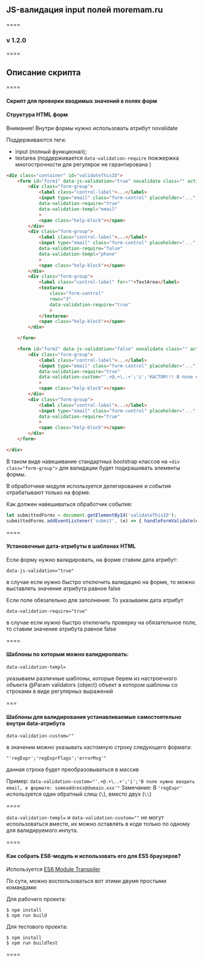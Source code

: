 ## JS-валидация input полей moremam.ru
====

### v 1.2.0
====

## Описание скрипта
====

#### Скрипт для проверки вводимых значений в полях форм

#### Структура HTML форм

Внимание! Внутри формы нужно использовать атрибут novalidate

Поддерживаются теги:
 - input (полный функционал);
 - textarea (поддерживается ```data-validation-require``` пожжержка многострочности для регулярок не гарантирована ) 

``` html
<div class="container" id="validateThisID">
    <form id="form1" data-js-validation="true" novalidate class="" action="" method="">
        <div class="form-group">
            <label class="control-label">...</label>
            <input type="email" class="form-control" placeholder="..."
            data-validation-require="true"
            data-validation-templ="email"
            >
            <span class="help-block"></span>
        </div>
        <div class="form-group">
            <label class="control-label">...</label>
            <input type="email" class="form-control" placeholder="..."
            data-validation-require="false"
            data-validation-templ="phone"
            >
            <span class="help-block"></span>
        </div>
        <div class="form-group">
            <label class="control-label" for="">TextArea</label>
            <textarea
                class="form-control"
                rows="3"
                data-validation-require="true"
                >
            </textarea>
            <span class="help-block"></span>
        </div>

    </form>

    <form id="form2" data-js-validation="false" novalidate class="" action="index.html" method="post">
        <div class="form-group">
            <label class="control-label">...</label>
            <input type="email" class="form-control" placeholder="..."
            data-validation-require="true"
            data-validation-custom="'.+@.+\..+';'i';'КАСТОМ!!! В поле нужно вводить email, в формате: someaddress@domain.xxx'"
            >
            <span class="help-block"></span>
        </div>
        <div class="form-group">
            <label class="control-label">...</label>
            <input type="email" class="form-control" placeholder="..."
            data-validation-require="true"
            >
            <span class="help-block"></span>
        </div>
    </form>

</div>
```
В таком виде навешивание стандартных bootstrap классов на ```<div class="form-group">``` для валидации будет подкрашивать элементы формы.

В обработчике модуля используется делегирование и события отрабатывают только на форме.

Как должен навешиваться обработчик события:
``` javascript
let submittedForms = document.getElementById('validateThisID');
submittedForms.addEventListener('submit', (e) => { handleFormValidate(e); } );
```

====

#### Установочные дата-атрибуты в шаблонах HTML

Если форму нужно валидировать, на форме ставим дата атрибут:
```
data-js-validation="true"
```
в случае если нужно быстро отключить валидацию на форме, то можно выставлять значение атрибута равное false

Если поле обязательно для заполнения:
То указываем дата атрибут
```
data-validation-require="true"
```
в случае если нужно быстро отключить проверку на обязательное поле, то ставим значение атрибута равное false

====

#### Шаблоны по которым можно валидиролвать:
```
data-validation-templ=
```
указываем различные шаблоны, которые берем из настроечного объекта
@Param validators {object} объект в котором шаблоны со строками в виде регулярных выражений

===

#### Шаблоны для валидирования устанавливаемые самостоятельно внутри data-атрибута

```
data-validation-custom=""
```
в значении можно указывать кастомную строку следующего формата:
```
"'regExpr';'regExprFlags';'errorMsg'"
```
данная строка будет преобразовываться в массив

Пример: ```data-validation-custom="'.+@.+\..+';'i';'В поле нужно вводить email, в формате: someaddress@domain.xxx'"```
Замечание: В ```'regExpr'``` используется один обратный слеш (```\```), вместо двух (```\\```)

====

```data-validation-templ=``` и ```data-validation-custom=""``` не могут использоваться вместе, их можно оставлять в коде только по одному для валидируемого инпута.

====

#### Как собрать ES6-модуль и использовать его для ES5 браузеров?

Используется [ES6 Module Transpiler](https://esnext.github.io/es6-module-transpiler/)

По сути, можно воспользоваться вот этими двумя простыми командами:

Для рабочего проекта:
```
$ npm install
$ npm run build
```

Для тестового проекта:
```
$ npm install
$ npm run buildTest
```

====

